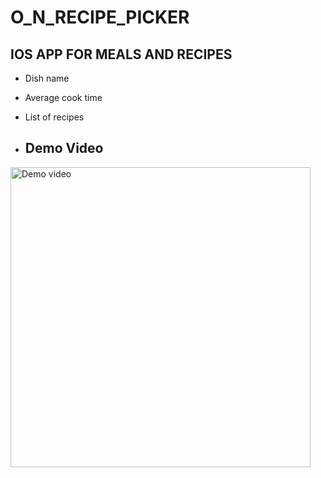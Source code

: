 # O_N_RECIPE_PICKER

## IOS APP FOR MEALS AND RECIPES

* Dish name
* Average cook time
* List of recipes

* ## Demo Video
<a href="https://youtu.be/bdnvQeJmWLA">
  <img src="[https://img.youtube.com/vi/bdnvQeJmWLA/0.jpg](https://github.com/Kristen-Gallant/O_N_Recipe_Picker/blob/73138708728d72a0073409cec64d04d79f4876a7/O_N_RECIPE_PICKER.png](https://img.youtube.com/vi/VIDEO_ID/maxresdefault.jpg
)" alt="Demo video" width="480" />
</a>


